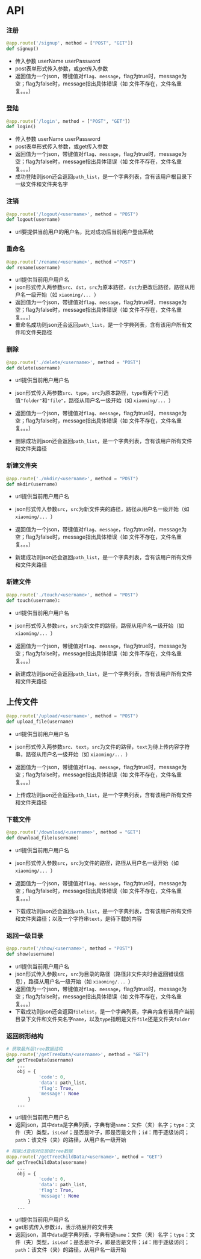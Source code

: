 # API

### 注册

```python
@app.route('/signup', method = ["POST", "GET"])
def signup()
```

+ 传入参数 userName userPassword
+ post表单形式传入参数，或get传入参数
+ 返回值为一个json，带键值对`flag`、`message`，flag为true时，message为空；flag为false时，message指出具体错误（如 文件不存在，文件名重复。。。）



### 登陆

```python
@app.route('/login', method = ["POST", "GET"])
def login()
```

+ 传入参数 userName userPassword
+ post表单形式传入参数，或get传入参数
+ 返回值为一个json，带键值对`flag`、`message`，flag为true时，message为空；flag为false时，message指出具体错误（如 文件不存在，文件名重复。。。）
+ 成功登陆则json还会返回`path_list`，是一个字典列表，含有该用户根目录下一级文件和文件夹名字



### 注销

```python
@app.route('/logout/<username>', method = "POST")
def logout(username)
```

+ url要提供当前用户的用户名，比对成功后当前用户登出系统



### 重命名

```python
@app.route('/rename/<username>', method ="POST")
def rename(username)
```

+ url提供当前用户用户名
+ json形式传入两参数`src`、`dst`，`src`为原本路径，`dst`为更改后路径，路径从用户名一级开始（如 `xiaoming/... `）
+ 返回值为一个json，带键值对`flag`、`message`，flag为true时，message为空；flag为false时，message指出具体错误（如 文件不存在，文件名重复。。。）
+ 重命名成功则json还会返回`path_list`，是一个字典列表，含有该用户所有文件和文件夹路径



### 删除

```python
@app.route('./delete/<username>', method = "POST")
def delete(username)
```

+ url提供当前用户用户名
+ json形式传入两参数`src`、`type`，`src`为原本路径，`type`有两个可选值`"folder"`和`"file"`，路径从用户名一级开始（如 `xiaoming/... `）

+ 返回值为一个json，带键值对`flag`、`message`，flag为true时，message为空；flag为false时，message指出具体错误（如 文件不存在，文件名重复。。。）
+ 删除成功则json还会返回`path_list`，是一个字典列表，含有该用户所有文件和文件夹路径



### 新建文件夹

```python
@app.route('./mkdir/<username>', method = "POST")
def mkdir(username)
```

+ url提供当前用户用户名
+ json形式传入参数`src`，`src`为新文件夹的路径，路径从用户名一级开始（如 `xiaoming/... `）

+ 返回值为一个json，带键值对`flag`、`message`，flag为true时，message为空；flag为false时，message指出具体错误（如 文件不存在，文件名重复。。。）
+ 新建成功则json还会返回`path_list`，是一个字典列表，含有该用户所有文件和文件夹路径



### 新建文件

```python
@app.route('./touch/<username>', method = "POST")
def touch(username):
```

+ url提供当前用户用户名
+ json形式传入参数`src`，`src`为新文件的路径，路径从用户名一级开始（如 `xiaoming/... `）

+ 返回值为一个json，带键值对`flag`、`message`，flag为true时，message为空；flag为false时，message指出具体错误（如 文件不存在，文件名重复。。。）
+ 新建成功则json还会返回`path_list`，是一个字典列表，含有该用户所有文件和文件夹路径



## 上传文件

```python
@app.route('/upload/<username>', method = "POST")
def upload_file(username)
```

+ url提供当前用户用户名
+ json形式传入两参数`src`、`text`，`src`为文件的路径，`text`为待上传内容字符串，路径从用户名一级开始（如 `xiaoming/... `）

+ 返回值为一个json，带键值对`flag`、`message`，flag为true时，message为空；flag为false时，message指出具体错误（如 文件不存在，文件名重复。。。）
+ 上传成功则json还会返回`path_list`，是一个字典列表，含有该用户所有文件和文件夹路径



### 下载文件

```python
@app.route('/download/<username>', method = "GET")
def download_file(username)
```

+ url提供当前用户用户名
+ json形式传入参数`src`，`src`为文件的路径，路径从用户名一级开始（如 `xiaoming/... `）

+ 返回值为一个json，带键值对`flag`、`message`，flag为true时，message为空；flag为false时，message指出具体错误（如 文件不存在，文件名重复。。。）
+ 下载成功则json还会返回`path_list`，是一个字典列表，含有该用户所有文件和文件夹路径；以及一个字符串`text`，是待下载的内容



### 返回一级目录

```python
@app.route('/show/<username>', method = "POST")
def show(username)
```

+ url提供当前用户用户名
+ json形式传入参数`src`，`src`为目录的路径（路径非文件夹时会返回错误信息），路径从用户名一级开始（如 `xiaoming/... `）
+ 返回值为一个json，带键值对`flag`、`message`，flag为true时，message为空；flag为false时，message指出具体错误（如 文件不存在，文件名重复。。。）
+ 下载成功则json还会返回`filelist`，是一个字典列表，字典内含有该用户当前目录下文件和文件夹名字`name`，以及`type`指明是文件`file`还是文件夹`folder`



### 返回树形结构

```python
# 获取最外层tree数据结构
@app.route('/getTreeData/<username>', method = "GET")
def getTreeData(username)
	...
    obj = {
            'code': 0,
            'data': path_list,
            'flag': True,
            'message': None
        }
    ...
```

+ url提供当前用户用户名
+ 返回json，其中`data`是字典列表，字典有键`name`：文件（夹）名字；`type`：文件（夹）类型，`isLeaf`；是否是叶子，即是否是文件；`id`：用于逐级访问；`path`：该文件（夹）的路径，从用户名一级开始



```python
# 根据id查询对应层级tree数据
@app.route('/getTreeChildData/<username>', method = "GET")
def getTreeChildData(username)
	...
    obj = {
            'code': 0,
            'data': path_list,
            'flag': True,
            'message': None
        }
    ...
```

+ url提供当前用户用户名
+ get形式传入参数`id`，表示待展开的文件夹
+ 返回json，其中`data`是字典列表，字典有键`name`：文件（夹）名字；`type`：文件（夹）类型，`isLeaf`；是否是叶子，即是否是文件；`id`：用于逐级访问；`path`：该文件（夹）的路径，从用户名一级开始

